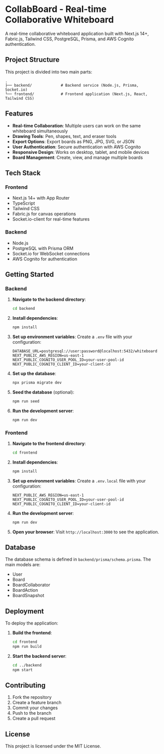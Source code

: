 # CollabBoard - Real-time Collaborative Whiteboard

A real-time collaborative whiteboard application built with Next.js 14+, Fabric.js, Tailwind CSS, PostgreSQL, Prisma, and AWS Cognito authentication.

## Project Structure

This project is divided into two main parts:

```
.
├── backend/             # Backend service (Node.js, Prisma, Socket.io)
└── frontend/            # Frontend application (Next.js, React, Tailwind CSS)
```

## Features

- **Real-time Collaboration**: Multiple users can work on the same whiteboard simultaneously
- **Drawing Tools**: Pen, shapes, text, and eraser tools
- **Export Options**: Export boards as PNG, JPG, SVG, or JSON
- **User Authentication**: Secure authentication with AWS Cognito
- **Responsive Design**: Works on desktop, tablet, and mobile devices
- **Board Management**: Create, view, and manage multiple boards

## Tech Stack

### Frontend
- Next.js 14+ with App Router
- TypeScript
- Tailwind CSS
- Fabric.js for canvas operations
- Socket.io-client for real-time features

### Backend
- Node.js
- PostgreSQL with Prisma ORM
- Socket.io for WebSocket connections
- AWS Cognito for authentication

## Getting Started

### Backend

1. **Navigate to the backend directory**:
   ```bash
   cd backend
   ```

2. **Install dependencies**:
   ```bash
   npm install
   ```

3. **Set up environment variables**:
   Create a `.env` file with your configuration:
   ```env
   DATABASE_URL=postgresql://user:password@localhost:5432/whiteboard
   NEXT_PUBLIC_AWS_REGION=us-east-1
   NEXT_PUBLIC_COGNITO_USER_POOL_ID=your-user-pool-id
   NEXT_PUBLIC_COGNITO_CLIENT_ID=your-client-id
   ```

4. **Set up the database**:
   ```bash
   npx prisma migrate dev
   ```

5. **Seed the database** (optional):
   ```bash
   npm run seed
   ```

6. **Run the development server**:
   ```bash
   npm run dev
   ```

### Frontend

1. **Navigate to the frontend directory**:
   ```bash
   cd frontend
   ```

2. **Install dependencies**:
   ```bash
   npm install
   ```

3. **Set up environment variables**:
   Create a `.env.local` file with your configuration:
   ```env
   NEXT_PUBLIC_AWS_REGION=us-east-1
   NEXT_PUBLIC_COGNITO_USER_POOL_ID=your-user-pool-id
   NEXT_PUBLIC_COGNITO_CLIENT_ID=your-client-id
   ```

4. **Run the development server**:
   ```bash
   npm run dev
   ```

5. **Open your browser**:
   Visit `http://localhost:3000` to see the application.

## Database

The database schema is defined in `backend/prisma/schema.prisma`. The main models are:
- User
- Board
- BoardCollaborator
- BoardAction
- BoardSnapshot

## Deployment

To deploy the application:

1. **Build the frontend**:
   ```bash
   cd frontend
   npm run build
   ```

2. **Start the backend server**:
   ```bash
   cd ../backend
   npm start
   ```

## Contributing

1. Fork the repository
2. Create a feature branch
3. Commit your changes
4. Push to the branch
5. Create a pull request

## License

This project is licensed under the MIT License.